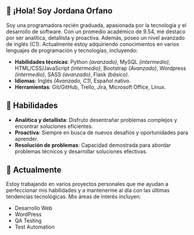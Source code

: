 ## 👋 ¡Hola! Soy Jordana Orfano

Soy una programadora recién graduada, apasionada por la tecnología y el desarrollo de software. Con un promedio académico de 9.54, me destaco por ser analítica, detallista y proactiva. Además, poseo un nivel avanzado de inglés (C1).  Actualmente estoy adquiriendo conocimientos en varios lenguajes de programación y tecnologías, incluyendo:

- **Habilidades técnicas**: Python _(avanzado)_, MySQL _(intermedio)_, HTML/CSS/JavaScript _(intermedio)_, Bootstrap _(Avanzado)_, Wordpress _(intermedio)_, SASS _(avanzado)_, Flask _(básico)_.
- **Idiomas**: Inglés _(Avanzado, C1)_, Español nativo.
- **Herramientas**: Git/GitHub, Trello, Jira, Microsoft Office, Linux.

## 🔧 Habilidades

- **Analítica y detallista**: Disfruto desentrañar problemas complejos y encontrar soluciones eficientes.
- **Proactiva**: Siempre en busca de nuevos desafíos y oportunidades para aprender.
- **Resolución de problemas**: Capacidad demostrada para abordar problemas técnicos y desarrollar soluciones efectivas.

## 🌱 Actualmente

Estoy trabajando en varios proyectos personales que me ayudan a perfeccionar mis habilidades y a mantenerme al día con las últimas tendencias tecnológicas. Mis áreas de interés incluyen:

- Desarrollo Web
- WordPress
- QA Testing
- Test Automation

